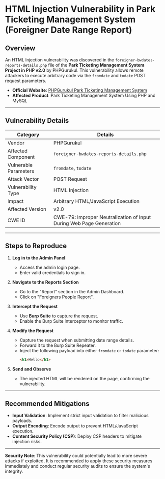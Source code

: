 # HTML Injection Vulnerability in Park Ticketing Management System (Foreigner Date Range Report)

## Overview
An HTML Injection vulnerability was discovered in the `foreigner-bwdates-reports-details.php` file of the **Park Ticketing Management System Project in PHP v2.0** by PHPGurukul. This vulnerability allows remote attackers to execute arbitrary code via the `fromdate` and `todate` POST request parameters.

- **Official Website**: [PHPGurukul Park Ticketing Management System](https://phpgurukul.com/park-ticketing-management-system-using-php-and-mysql/)
- **Affected Product**: Park Ticketing Management System Using PHP and MySQL

---

## Vulnerability Details

| Category              | Details                                                                 |
|-----------------------|-------------------------------------------------------------------------|
| Vendor                | PHPGurukul                                                             |
| Affected Component    | `foreigner-bwdates-reports-details.php`                                |
| Vulnerable Parameters | `fromdate`, `todate`                                                   |
| Attack Vector         | POST Request                                                           |
| Vulnerability Type    | HTML Injection                                                         |
| Impact                | Arbitrary HTML/JavaScript Execution                                    |
| Affected Version      | v2.0                                                                   |
| CWE ID                | CWE-79: Improper Neutralization of Input During Web Page Generation    |

---

## Steps to Reproduce

1. **Log in to the Admin Panel**  
   - Access the admin login page.  
   - Enter valid credentials to sign in.  

2. **Navigate to the Reports Section**  
   - Go to the "Report" section in the Admin Dashboard.  
   - Click on "Foreigners People Report".  

3. **Intercept the Request**  
   - Use **Burp Suite** to capture the request.  
   - Enable the Burp Suite Interceptor to monitor traffic.  

4. **Modify the Request**  
   - Capture the request when submitting date range details.  
   - Forward it to the Burp Suite Repeater.  
   - Inject the following payload into either `fromdate` or `todate` parameter:  
     ```html
     <h1>Hello</h1>
     ```

5. **Send and Observe**  
   - The injected HTML will be rendered on the page, confirming the vulnerability.  

---

## Recommended Mitigations
- **Input Validation**: Implement strict input validation to filter malicious payloads.  
- **Output Encoding**: Encode output to prevent HTML/JavaScript execution.  
- **Content Security Policy (CSP)**: Deploy CSP headers to mitigate injection risks.  

---

**Security Note**: This vulnerability could potentially lead to more severe attacks if exploited. It is recommended to apply these security measures immediately and conduct regular security audits to ensure the system's integrity.
